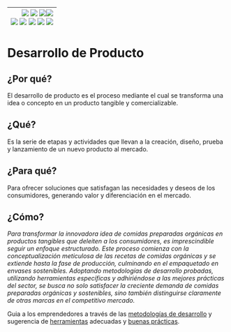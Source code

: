 <div align=right>

|[![](https://img.shields.io/badge/-Inicio-FFF?style=flat&logo=Emlakjet&logoColor=black)](/README.md) [![](https://img.shields.io/badge/-Introducción-FFF?style=flat&logo=abbrobotstudio&logoColor=black)](/documentos/intro.md) [![](https://img.shields.io/badge/-Panorámica-FFF?style=flat&logo=openstreetmap&logoColor=black)](/documentos/panoramica.md)[![](https://img.shields.io/badge/-Modelos_de_lenguaje-FFF?style=flat&logo=LiveChat&logoColor=black)](/documentos/LLMs.md)<br>  [![](https://img.shields.io/badge/-Prompts-FFF?style=flat&logo=Proton&logoColor=black)](/documentos/prompts/README.md) [![](https://img.shields.io/badge/-Ing,_de_prompts-FFF?style=flat&logo=googleearthengine&logoColor=black)](/documentos/ingenieriaDePrompts/README.md) [![](https://img.shields.io/badge/-Patrones-FFF?style=flat&logo=textpattern&logoColor=black)](/documentos/ingenieriaDePrompts/patrones/README.md) [![](https://img.shields.io/badge/8vP-FFF?style=flat&logo=v8&logoColor=black)](/documentos/prompts/mejoresPracticas/8virtudesDelPrompting.md) [![](https://img.shields.io/badge/-Casos_de_uso-FFF?style=flat&logo=gitbook&logoColor=black)](/documentos/casosDeUso/README.md)|
|-:|

</div>

# Desarrollo de Producto

## ¿Por qué?

El desarrollo de producto es el proceso mediante el cual se transforma una idea o concepto en un producto tangible y comercializable.

## ¿Qué?

Es la serie de etapas y actividades que llevan a la creación, diseño, prueba y lanzamiento de un nuevo producto al mercado.

## ¿Para qué?

Para ofrecer soluciones que satisfagan las necesidades y deseos de los consumidores, generando valor y diferenciación en el mercado.

## ¿Cómo?

*Para transformar la innovadora idea de comidas preparadas orgánicas en productos tangibles que deleiten a los consumidores, es imprescindible seguir un enfoque estructurado. Este proceso comienza con la conceptualización meticulosa de las recetas de comidas orgánicas y se extiende hasta la fase de producción, culminando en el empaquetado en envases sostenibles. Adoptando metodologías de desarrollo probadas, utilizando herramientas específicas y adhiriéndose a las mejores prácticas del sector, se busca no solo satisfacer la creciente demanda de comidas preparadas orgánicas y sostenibles, sino también distinguirse claramente de otras marcas en el competitivo mercado.*

Guia a los emprendedores a través de las [metodologías de desarrollo](metodologiasDesarrollo.md) y sugerencia de [herramientas](herramientas.md) adecuadas y [buenas prácticas](mejoresPracticas.md).
